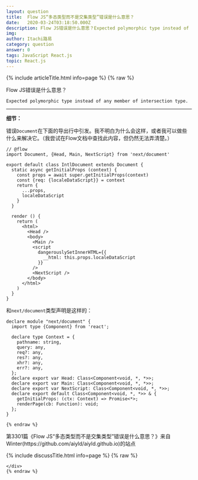 ```yaml
---
layout: question
title:  Flow JS“多态类型而不是交集类型”错误是什么意思？
date:   2020-03-24T03:18:50.000Z
description: Flow JS错误是什么意思？Expected polymorphic type instead of any member of intersect...
img: 
author: Itachi路易
category: question
answer: 0
tags: JavaScript React.js
topic: React.js
---
```

<div class="article-root">
  <div class="article">
    {% include articleTitle.html info=page %}
    {% raw %}
    <div class="article-content"><p><font style="vertical-align: inherit;"><font style="vertical-align: inherit;">Flow JS错误是什么意思？</font></font></p>

<p><code>Expected polymorphic type instead of any member of intersection type.</code></p>

<hr>

<p><strong><font style="vertical-align: inherit;"><font style="vertical-align: inherit;">细节：</font></font></strong></p>

<p><font style="vertical-align: inherit;"><font style="vertical-align: inherit;">错误</font></font><code>Document</code><font style="vertical-align: inherit;"><font style="vertical-align: inherit;">在下面的导出行中</font><font style="vertical-align: inherit;">引发</font><font style="vertical-align: inherit;">。</font><font style="vertical-align: inherit;">我不明白为什么会这样，或者我可以做些什么来解决它。</font><font style="vertical-align: inherit;">（我尝试在Flow文档中查找此内容，但仍然无法弄清楚。）</font></font></p>

<pre><code>// @flow<font></font>
import Document, {Head, Main, NextScript} from 'next/document'<font></font>
<font></font>
export default class IntlDocument extends Document {<font></font>
  static async getInitialProps (context) {<font></font>
    const props = await super.getInitialProps(context)<font></font>
    const {req: {localeDataScript}} = context<font></font>
    return {<font></font>
      ...props,<font></font>
      localeDataScript<font></font>
    }<font></font>
  }<font></font>
<font></font>
  render () {<font></font>
    return (<font></font>
      &lt;html&gt;<font></font>
        &lt;Head /&gt;<font></font>
        &lt;body&gt;<font></font>
          &lt;Main /&gt;<font></font>
          &lt;script<font></font>
            dangerouslySetInnerHTML={{<font></font>
              __html: this.props.localeDataScript<font></font>
            }}<font></font>
          /&gt;<font></font>
          &lt;NextScript /&gt;<font></font>
        &lt;/body&gt;<font></font>
      &lt;/html&gt;<font></font>
    )<font></font>
  }<font></font>
}<font></font>
</code></pre>

<p><font style="vertical-align: inherit;"><font style="vertical-align: inherit;">和</font></font><code>next/document</code><font style="vertical-align: inherit;"><font style="vertical-align: inherit;">类型声明是这样的：</font></font></p>

<pre><code>declare module "next/document" {<font></font>
  import type {Component} from 'react';<font></font>
<font></font>
  declare type Context = {<font></font>
    pathname: string,<font></font>
    query: any,<font></font>
    req?: any,<font></font>
    res?: any,<font></font>
    xhr?: any,<font></font>
    err?: any,<font></font>
  };<font></font>
  declare export var Head: Class&lt;Component&lt;void, *, *&gt;&gt;;<font></font>
  declare export var Main: Class&lt;Component&lt;void, *, *&gt;&gt;;<font></font>
  declare export var NextScript: Class&lt;Component&lt;void, *, *&gt;&gt;;<font></font>
  declare export default Class&lt;Component&lt;void, *, *&gt;&gt; &amp; {<font></font>
    getInitialProps: (ctx: Context) =&gt; Promise&lt;*&gt;;<font></font>
    renderPage(cb: Function): void;<font></font>
  };<font></font>
}<font></font>
</code></pre></div>
    {% endraw %}
  </div>
  <p class="winter_mark">第3301篇《Flow JS“多态类型而不是交集类型”错误是什么意思？》来自Winter(https://github.com/aiyld/aiyld.github.io)的站点</p>
  <div class="discuss-wrapper">
    {% include discussTitle.html info=page %}
    {% raw %}
    <div class="discuss-list">
    
    </div>
    {% endraw %}
  </div>
<div>
